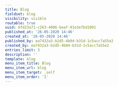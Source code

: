 ```yaml
---
title: Blog
fieldset: blog
visibility: visible
routable: true
uuid: 6fd23a71-c263-4006-beaf-91e3e7bd1091
published_at: '26-05-2020 14:46'
created_at: '26-05-2020 14:46'
published_by: ea7432a3-b2d5-4b04-b31d-1c5acc7a55e2
created_by: ea7432a3-b2d5-4b04-b31d-1c5acc7a55e2
entries_limit: 3
description: ''
template: blog
menu_item_title: Blog
menu_item_url: blog
menu_item_target: _self
menu_item_order: '1'
---
```

